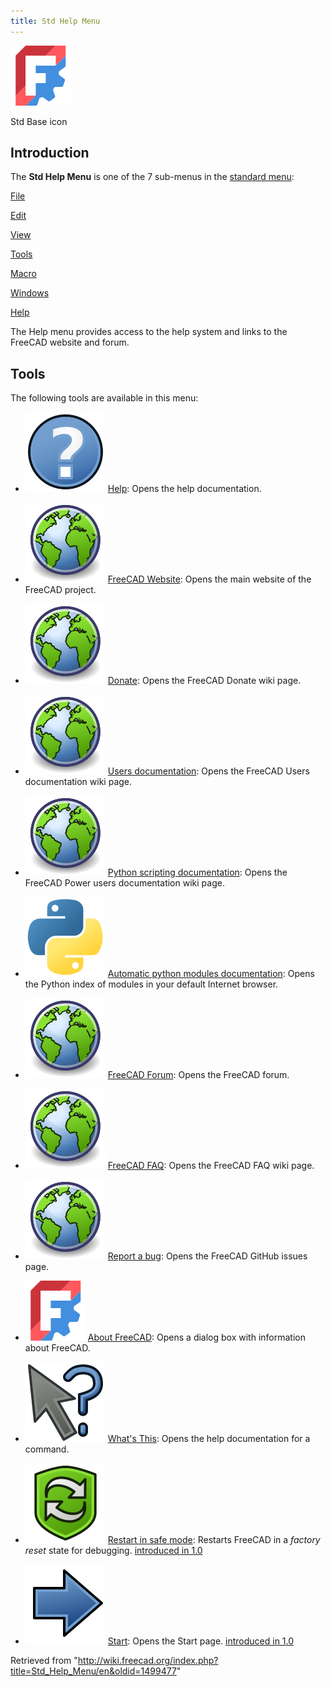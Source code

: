 ```yaml
---
title: Std Help Menu
---
```


![](/src/assets/images/Freecad.svg)

Std Base icon

## Introduction

The **Std Help Menu** is one of the 7 sub-menus in the [standard menu](/Standard_Menu "Standard Menu"):

[File](/Std_File_Menu "Std File Menu")

[Edit](/Std_Edit_Menu "Std Edit Menu")

[View](/Std_View_Menu "Std View Menu")

[Tools](/Std_Tools_Menu "Std Tools Menu")

[Macro](/Std_Macro_Menu "Std Macro Menu")

[Windows](/Std_Windows_Menu "Std Windows Menu")

[Help](/Std_Help_Menu "Std Help Menu")

The Help menu provides access to the help system and links to the FreeCAD website and forum.

## Tools

The following tools are available in this menu:

- ![](/src/assets/images/Std_OnlineHelp.svg) [Help](/Std_OnlineHelp "Std OnlineHelp"): Opens the help documentation.

- ![](/src/assets/images/Std_FreeCADWebsite.svg) [FreeCAD Website](/Std_FreeCADWebsite "Std FreeCADWebsite"): Opens the main website of the FreeCAD project.

- ![](/src/assets/images/Std_FreeCADDonation.svg) [Donate](/Std_FreeCADDonation "Std FreeCADDonation"): Opens the FreeCAD Donate wiki page.

- ![](/src/assets/images/Std_FreeCADUserHub.svg) [Users documentation](/Std_FreeCADUserHub "Std FreeCADUserHub"): Opens the FreeCAD Users documentation wiki page.

- ![](/src/assets/images/Std_FreeCADPowerUserHub.svg) [Python scripting documentation](/Std_FreeCADPowerUserHub "Std FreeCADPowerUserHub"): Opens the FreeCAD Power users documentation wiki page.

- ![](/src/assets/images/Std_PythonHelp.svg) [Automatic python modules documentation](/Std_PythonHelp "Std PythonHelp"): Opens the Python index of modules in your default Internet browser.

- ![](/src/assets/images/Std_FreeCADForum.svg) [FreeCAD Forum](/Std_FreeCADForum "Std FreeCADForum"): Opens the FreeCAD forum.

- ![](/src/assets/images/Std_FreeCADFAQ.svg) [FreeCAD FAQ](/Std_FreeCADFAQ "Std FreeCADFAQ"): Opens the FreeCAD FAQ wiki page.

- ![](/src/assets/images/Std_ReportBug.svg) [Report a bug](/Std_ReportBug "Std ReportBug"): Opens the FreeCAD GitHub issues page.

- ![](/src/assets/images/Std_About.svg) [About FreeCAD](/Std_About "Std About"): Opens a dialog box with information about FreeCAD.

- ![](/src/assets/images/Std_WhatsThis.svg) [What's This](/Std_WhatsThis "Std WhatsThis"): Opens the help documentation for a command.

- ![](/src/assets/images/Std_RestartInSafeMode.svg) [Restart in safe mode](/Std_RestartInSafeMode "Std RestartInSafeMode"): Restarts FreeCAD in a _factory reset_ state for debugging. [introduced in 1.0](/Release_notes_1.0 "Release notes 1.0")

- ![](/src/assets/images/Start_Start.svg) [Start](/index.php?title=Start_Start&action=edit&redlink=1 "Start Start (page does not exist)"): Opens the Start page. [introduced in 1.0](/Release_notes_1.0 "Release notes 1.0")

Retrieved from "<http://wiki.freecad.org/index.php?title=Std_Help_Menu/en&oldid=1499477>"
